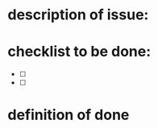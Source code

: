 <h1>description of issue:</h1>


<h1>checklist to be done:</h1>

- [ ] 
- [ ]


<h1>definition of done</h1>
